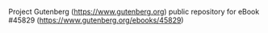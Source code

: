 Project Gutenberg (https://www.gutenberg.org) public repository for eBook #45829 (https://www.gutenberg.org/ebooks/45829)
